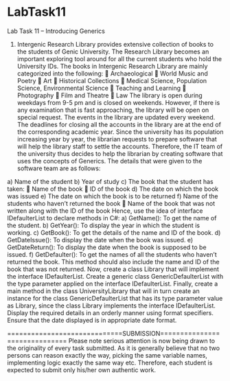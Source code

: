 # LabTask11
Lab Task 11 – Introducing Generics

1. Intergenic Research Library provides extensive collection of books to the students of
Genic University. The Research Library becomes an important exploring tool around
for all the current students who hold the University IDs.
The books in Intergenic Research Library are mainly categorized into the following:
 Archaeological
 World Music and Poetry
 Art
 Historical Collections
 Medical Science, Population Science, Environmental Science
 Teaching and Learning
 Photography
 Film and Theatre
 Law
The library is open during weekdays from 9-5 pm and is closed on weekends.
However, if there is any examination that is fast approaching, the library will be open
on special request. The events in the library are updated every weekend. The deadlines
for closing all the accounts in the library are at the end of the corresponding academic
year.
Since the university has its population increasing year by year, the librarian requests to
prepare software that will help the library staff to settle the accounts.
Therefore, the IT team of the university thus decides to help the librarian by creating
software that uses the concepts of Generics. The details that were given to the software
team are as follows:

a) Name of the student
b) Year of study
c) The book that the student has taken:
 Name of the book
 ID of the book
d) The date on which the book was issued
e) The date on which the book is to be returned
f) Name of the students who haven’t returned the book
 Name of the book that was not written along with the ID of the book
Hence, use the idea of interface IDefaulterList to declare methods in C#:
a) GetName(): To get the name of the student.
b) GetYear(): To display the year in which the student is working.
c) GetBook(): To get the details of the name and ID of the book.
d) GetDateIssue(): To display the date when the book was issued.
e) GetDateReturn(): To display the date when the book is supposed to be issued.
f) GetDefaulter(): To get the names of all the students who haven’t returned the
book. This method should also include the name and ID of the book that was not
returned.
Now, create a class Library that will implement the interface IDefaulterList. Create a
generic class GenericDefaulterList with the type parameter applied on the interface
IDefaulterList.
Finally, create a main method in the class UniversityLibrary that will in turn create an
instance for the class GenericDefaulterList that has its type parameter value as
Library, since the class Library implements the interface IDefaulterList.
Display the required details in an orderly manner using format specifiers. Ensure that
the date displayed is in appropriate date format.

=============================SUBMISSION==============================
Please note serious attention is now being drawn to the originality of every task
submitted. As it is generally believe that no two persons can reason exactly the way,
picking the same variable names, implementing logic exactly the same way etc.
Therefore, each student is expected to submit only his/her own authentic work.
